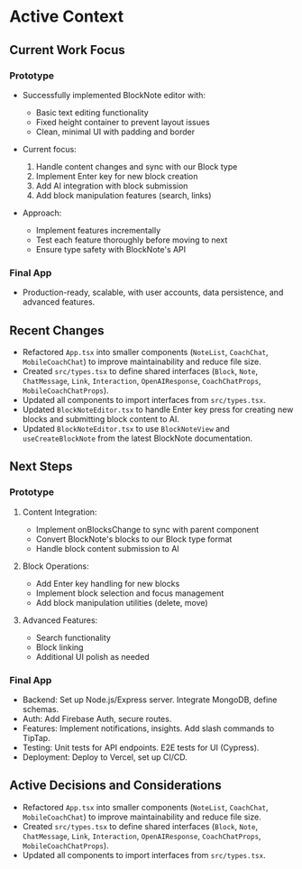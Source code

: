 # Active Context

## Current Work Focus

### Prototype

- Successfully implemented BlockNote editor with:

  - Basic text editing functionality
  - Fixed height container to prevent layout issues
  - Clean, minimal UI with padding and border

- Current focus:

  1. Handle content changes and sync with our Block type
  2. Implement Enter key for new block creation
  3. Add AI integration with block submission
  4. Add block manipulation features (search, links)

- Approach:
  - Implement features incrementally
  - Test each feature thoroughly before moving to next
  - Ensure type safety with BlockNote's API

### Final App

- Production-ready, scalable, with user accounts, data persistence, and advanced features.

## Recent Changes

- Refactored `App.tsx` into smaller components (`NoteList`, `CoachChat`, `MobileCoachChat`) to improve maintainability and reduce file size.
- Created `src/types.tsx` to define shared interfaces (`Block`, `Note`, `ChatMessage`, `Link`, `Interaction`, `OpenAIResponse`, `CoachChatProps`, `MobileCoachChatProps`).
- Updated all components to import interfaces from `src/types.tsx`.
- Updated `BlockNoteEditor.tsx` to handle Enter key press for creating new blocks and submitting block content to AI.
- Updated `BlockNoteEditor.tsx` to use `BlockNoteView` and `useCreateBlockNote` from the latest BlockNote documentation.

## Next Steps

### Prototype

1. Content Integration:

   - Implement onBlocksChange to sync with parent component
   - Convert BlockNote's blocks to our Block type format
   - Handle block content submission to AI

2. Block Operations:

   - Add Enter key handling for new blocks
   - Implement block selection and focus management
   - Add block manipulation utilities (delete, move)

3. Advanced Features:
   - Search functionality
   - Block linking
   - Additional UI polish as needed

### Final App

- Backend: Set up Node.js/Express server. Integrate MongoDB, define schemas.
- Auth: Add Firebase Auth, secure routes.
- Features: Implement notifications, insights. Add slash commands to TipTap.
- Testing: Unit tests for API endpoints. E2E tests for UI (Cypress).
- Deployment: Deploy to Vercel, set up CI/CD.

## Active Decisions and Considerations

- Refactored `App.tsx` into smaller components (`NoteList`, `CoachChat`, `MobileCoachChat`) to improve maintainability and reduce file size.
- Created `src/types.tsx` to define shared interfaces (`Block`, `Note`, `ChatMessage`, `Link`, `Interaction`, `OpenAIResponse`, `CoachChatProps`, `MobileCoachChatProps`).
- Updated all components to import interfaces from `src/types.tsx`.
